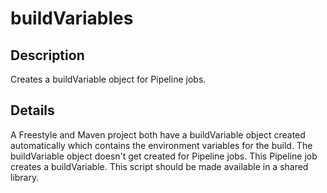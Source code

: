 # buildVariables

## Description

Creates a buildVariable object for Pipeline jobs.

## Details

A Freestyle and Maven project both have a buildVariable object created automatically which contains
the environment variables for the build. The buildVariable object doesn't get created for Pipeline jobs.
This Pipeline job creates a buildVariable. This script should be made available in a shared library.
